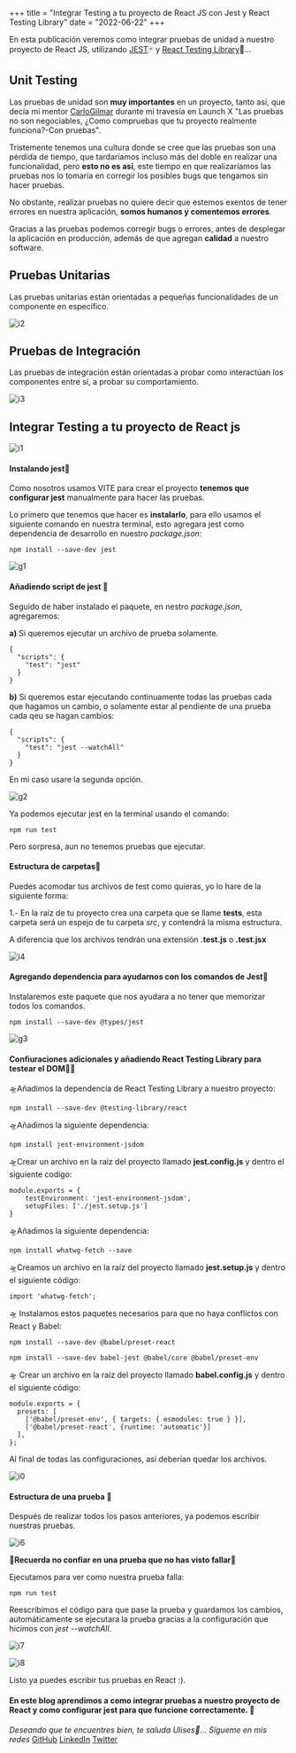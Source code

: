 +++
title = "Integrar Testing a tu proyecto de React JS con Jest y React Testing Library"
date = "2022-06-22"
+++

En esta publicación veremos como integrar pruebas de unidad a nuestro proyecto de React JS, utilizando [JEST](https://jestjs.io/)🃏 y [React Testing Library](https://testing-library.com/)🐙...

<!--more-->
## Unit Testing

Las pruebas de unidad son **muy importantes** en un proyecto, tanto asi, que decía mi mentor [CarloGilmar](https://twitter.com/carlogilmar) durante mi travesía en Launch X "Las pruebas no son negociables, ¿Como compruebas que tu proyecto realmente funciona?-Con pruebas".

Tristemente tenemos una cultura donde se cree que las pruebas son una pérdida de tiempo, que tardaríamos incluso más del doble en realizar una funcionalidad, pero **esto no es asi**, este tiempo en que realizaríamos las pruebas nos lo tomaría en corregir los posibles bugs que tengamos sin hacer pruebas.

No obstante, realizar pruebas no quiere decir que estemos exentos de tener errores en nuestra aplicación, **somos humanos y comentemos errores**.

Gracias a las pruebas podemos corregir bugs o errores, antes de desplegar la aplicación en producción, además de que agregan **calidad** a nuestro software.

## Pruebas Unitarias

Las pruebas unitarias están orientadas a pequeñas funcionalidades de un componente en específico.

![i2](https://user-images.githubusercontent.com/99143567/175169220-acba6646-6cb1-4523-86b7-3730ca53ddcc.png)

## Pruebas de Integración

Las pruebas de integración están orientadas a probar como interactúan los componentes entre sí, a probar su comportamiento.

![i3](https://user-images.githubusercontent.com/99143567/175169265-86143481-df6f-4f20-8ea4-b94fcd9ebff3.png)

## Integrar Testing a tu proyecto de React js

![i1](https://user-images.githubusercontent.com/99143567/175169273-bfead16f-9cf3-4ecc-b911-dc716c0feec2.png)

#### Instalando jest🔵

Como nosotros usamos VITE para crear el proyecto **tenemos que configurar jest** manualmente para hacer las pruebas.

Lo primero que tenemos que hacer es **instalarlo**, para ello usamos el siguiente comando en nuestra terminal, esto agregara jest como dependencia de desarrollo en nuestro *package.json*:

```
npm install --save-dev jest
```

![g1](https://user-images.githubusercontent.com/99143567/175169289-d6e2139b-592d-44c2-a488-804e10bcad93.gif)

#### Añadiendo script de jest 🔵

Seguido de haber instalado el paquete, en nestro *package.json*, agregaremos:

**a)** Si queremos ejecutar un archivo de prueba solamente.

```
{
  "scripts": {
    "test": "jest"
  }
}
```

**b)** Si queremos estar ejecutando continuamente todas las pruebas cada que hagamos un cambio, o solamente estar al pendiente de una prueba cada qeu se hagan cambios:

```
{
  "scripts": {
    "test": "jest --watchAll"
  }
}
```

En mi caso usare la segunda opción.

![g2](https://user-images.githubusercontent.com/99143567/175169473-aa144ae5-663b-4ae1-861d-dfd6f3ad5cc1.gif)

Ya podemos ejecutar jest en la terminal usando el comando:

```
npm run test
```

Pero sorpresa, aun no tenemos pruebas que ejecutar.

#### Estructura de carpetas🔵

Puedes acomodar tus archivos de test como quieras, yo lo hare de la siguiente forma:

1.- En la raíz de tu proyecto crea una carpeta que se llame **tests**, esta carpeta será un espejo de tu carpeta *src*, y contendrá la misma estructura.

A diferencia que los archivos tendrán una extensión **.test.js** o **.test.jsx**

![i4](https://user-images.githubusercontent.com/99143567/175169592-b50c4524-6806-4e3c-99f7-f01328c024e0.JPG)

#### Agregando dependencia para ayudarnos con los comandos de Jest🔵

Instalaremos este paquete que nos ayudara a no tener que memorizar todos los comandos.

```
npm install --save-dev @types/jest
```

![g3](https://user-images.githubusercontent.com/99143567/175169605-f3d64b0b-91fb-4037-981b-878e60d2e2ba.gif)

#### Confiuraciones adicionales y añadiendo React Testing Library para testear el DOM🐙🔵

🛸Añadimos la dependencia de React Testing Library a nuestro proyecto:

```
npm install --save-dev @testing-library/react
```

🛸Añadimos la siguiente dependencia:
```
npm install jest-environment-jsdom
```

🛸Crear un archivo en la raiz del proyecto llamado **jest.config.js** y dentro el siguiente codigo:

```
module.exports = {
    testEnvironment: 'jest-environment-jsdom',
    setupFiles: ['./jest.setup.js']
}
```

🛸Añadimos la siguiente dependencia:

```
npm install whatwg-fetch --save
```

🛸Creamos un archivo en la raíz del proyecto llamado **jest.setup.js** y dentro el siguiente código:

```
import 'whatwg-fetch';
```

🛸 Instalamos estos paquetes necesarios para que no haya conflictos con React y Babel:

```
npm install --save-dev @babel/preset-react
```

```
npm install --save-dev babel-jest @babel/core @babel/preset-env
```

🛸 Crear un archivo en la raíz del proyecto llamado **babel.config.js** y dentro el siguiente código:

```
module.exports = {
  presets: [
    ['@babel/preset-env', { targets: { esmodules: true } }],
    ['@babel/preset-react', {runtime: 'automatic'}]
  ],
};
```

Al final de todas las configuraciones, así deberían quedar los archivos.

![i0](https://user-images.githubusercontent.com/99143567/175424462-91cc1d32-0cf6-4eb9-bcca-a19015e313fc.JPG)

#### Estructura de una prueba 🔵

Después de realizar todos los pasos anteriores, ya podemos escribir nuestras pruebas.

![i6](https://user-images.githubusercontent.com/99143567/175169644-857df844-1f84-44d6-af46-9f0078d9d346.JPG)

**🚨Recuerda no confiar en una prueba que no has visto fallar🚨**

Ejecutamos para ver como nuestra prueba falla:

```
npm run test
```

Reescribimos el código para que pase la prueba y guardamos los cambios, automáticamente se ejecutara la prueba gracias a la configuración que hicimos con *jest --watchAll*.

![i7](https://user-images.githubusercontent.com/99143567/175169672-132a8848-4ccd-42f4-af53-32526e61b219.JPG)

![i8](https://user-images.githubusercontent.com/99143567/175169679-5ad5cc47-8ba4-4233-80c7-07f885197684.JPG)

Listo ya puedes escribir tus pruebas en React :).

#### En este blog aprendimos a como integrar pruebas a nuestro proyecto de React y como configurar jest para que funcione correctamente. 🚀

*Deseando que te encuentres bien, te saluda Ulises🤵...*
*Sígueme en mis redes*
[GitHub](https://github.com/UlisesOrnelasR)
[LinkedIn](https://www.linkedin.com/in/ulises-ornelas/)
[Twitter](https://twitter.com/UlisesOrnelass)
